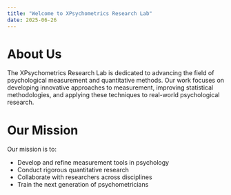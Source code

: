 ```yaml
---
title: "Welcome to XPsychometrics Research Lab"
date: 2025-06-26
---
```


# About Us

The XPsychometrics Research Lab is dedicated to advancing the field of psychological measurement and quantitative methods. Our work focuses on developing innovative approaches to measurement, improving statistical methodologies, and applying these techniques to real-world psychological research.

# Our Mission

Our mission is to:
- Develop and refine measurement tools in psychology
- Conduct rigorous quantitative research
- Collaborate with researchers across disciplines
- Train the next generation of psychometricians
